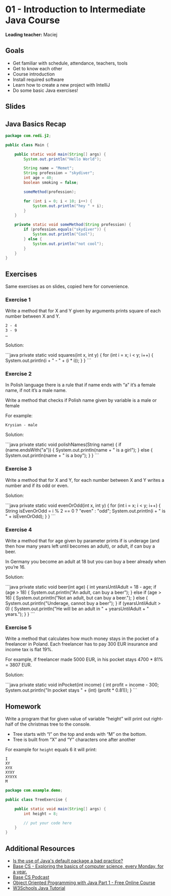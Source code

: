 # 01 - Introduction to Intermediate Java Course

**Leading teacher:** Maciej

## Goals

- Get familiar with schedule, attendance, teachers, tools
- Get to know each other
- Course introduction
- Install required software
- Learn how to create a new project with IntelliJ
- Do some basic Java exercises!

## Slides

<GoogleSlides src="https://docs.google.com/presentation/d/e/2PACX-1vTDkYSGHxcI4nhyfOVz_pYvrJesky7D28KSul5NqcKpqERPR14867LO0C580-b9nu6BNP--oieJW3q3/embed?start=false&loop=false&delayms=3000"></GoogleSlides>

## Java Basics Recap

```java
package com.redi.j2;

public class Main {

    public static void main(String[] args) {
        System.out.println("Hello World");

        String name = "Memet";
        String profession = "skydiver";
        int age = 40;
        boolean smoking = false;

        someMethod(profession);

        for (int i = 0; i < 10; i++) {
            System.out.println("hey " + i);
        }
    }

    private static void someMethod(String profession) {
        if (profession.equals("skydiver")) {
            System.out.println("Cool");
        } else {
            System.out.println("not cool");
        }
    }
}
```

## Exercises

Same exercises as on slides, copied here for convenience.

### Exercise 1

Write a method that for X and Y given by arguments prints square of each number between X and Y.

```1 - 1
2 - 4
3 - 9
… 
```

Solution:

<YouTube src="https://www.youtube.com/embed/uif6eBb-cIA"></YouTube>

<Solution>
```java
private static void squares(int x, int y) {
    for (int i = x; i < y; i++) {
        System.out.println(i + " - " + (i * i));
    }
}
```
</Solution>

### Exercise 2

In Polish language there is a rule that if name ends with “a” it’s a female name, if not it’s a male name.

Write a method that checks if Polish name given by variable is a male or female


For example:
```Krystyna - female
Krysian - male
```

Solution:

<YouTube src="https://www.youtube.com/embed/6eePtMUYTSo"></YouTube>

<Solution>
```java
private static void polishNames(String name) {
    if (name.endsWith("a")) {
        System.out.println(name + " is a girl");
    } else {
        System.out.println(name + " is a boy");
    }
}
```
</Solution>

### Exercise 3

Write a method that for X and Y, for each number between X and Y writes a number and if its odd or even.

Solution:

<YouTube src="https://www.youtube.com/embed/o1dw0_8PnzM"></YouTube>

<Solution>
```java
private static void evenOrOdd(int x, int y) {
    for (int i = x; i < y; i++) {
        String isEvenOrOdd = i % 2 == 0 ? "even" : "odd";
        System.out.println(i + " is " + isEvenOrOdd);
    }
}
```
</Solution>

### Exercise 4

Write a method that for age given by parameter prints if is underage (and then how many years left until becomes an adult), or adult, if can buy a beer.

In Germany you become an adult at 18 but you can buy a beer already when you’re 16.

Solution:

<YouTube src="https://www.youtube.com/embed/3poW4H_4I4w"></YouTube>

<Solution>
```java
private static void beer(int age) {
    int yearsUntilAdult = 18 - age;
    if (age > 18) {
        System.out.println("An adult, can buy a beer");
    } else if (age > 16) {
        System.out.println("Not an adult, but can buy a beer.");
    } else {
        System.out.println("Underage, cannot buy a beer");
    }
    if (yearsUntilAdult > 0) {
        System.out.println("He will be an adult in  " + yearsUntilAdult + " years.");
    }
}
```
</Solution>

### Exercise 5

Write a method that calculates how much money stays in the pocket of a freelancer in Poland. 
Each freelancer has to pay 300 EUR insurance and income tax is flat 19%. 

For example, if freelancer made 5000 EUR, in his pocket stays 4700 * 81% = 3807 EUR. 

Solution:

<YouTube src="https://www.youtube.com/embed/xbwQbiZES44"></YouTube>

<Solution>
```java
private static void inPocket(int income) {
    int profit = income - 300;
    System.out.println("In pocket stays " + (int) (profit * 0.81));
}
```
</Solution>

## Homework

Write a program that for given value of variable “height” will print out right-half of the christmas tree to the console. 

- Tree starts with “I” on the top and ends with “M” on the bottom. 
- Tree is built from “X” and “Y” characters one after another

For example for `height` equals 6 it will print:

```
I
XY
XYX
XYXY
XYXYX
M
```


```java
package com.example.demo;

public class TreeExercise {

    public static void main(String[] args) {
        int height = 8;

        // put your code here
    }
}
```


## Additional Resources

- [Is the use of Java's default package a bad practice?](https://stackoverflow.com/questions/7849421/is-the-use-of-javas-default-package-a-bad-practice)
- [Base CS - Exploring the basics of computer science, every Monday, for a year.](https://medium.com/basecs)
- [Base CS Podcast](https://www.codenewbie.org/basecs)
- [Object Oriented Programming with Java Part 1 - Free Online Course](http://moocfi.github.io/courses/2013/programming-part-1/)
- [W3Schools Java Tutorial](https://www.w3schools.com/java/)